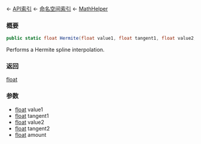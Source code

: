 ← [API索引](Api-Index) ← [命名空间索引](Namespace-Index) ← [MathHelper](VRageMath.MathHelper)

### 概要

```csharp
public static float Hermite(float value1, float tangent1, float value2, float tangent2, float amount)
```

Performs a Hermite spline interpolation.

### 返回

[float](https://docs.microsoft.com/en-us/dotnet/api/System.Single?view=netframework-4.6)

### 参数

* [float](https://docs.microsoft.com/en-us/dotnet/api/System.Single?view=netframework-4.6) value1
* [float](https://docs.microsoft.com/en-us/dotnet/api/System.Single?view=netframework-4.6) tangent1
* [float](https://docs.microsoft.com/en-us/dotnet/api/System.Single?view=netframework-4.6) value2
* [float](https://docs.microsoft.com/en-us/dotnet/api/System.Single?view=netframework-4.6) tangent2
* [float](https://docs.microsoft.com/en-us/dotnet/api/System.Single?view=netframework-4.6) amount

